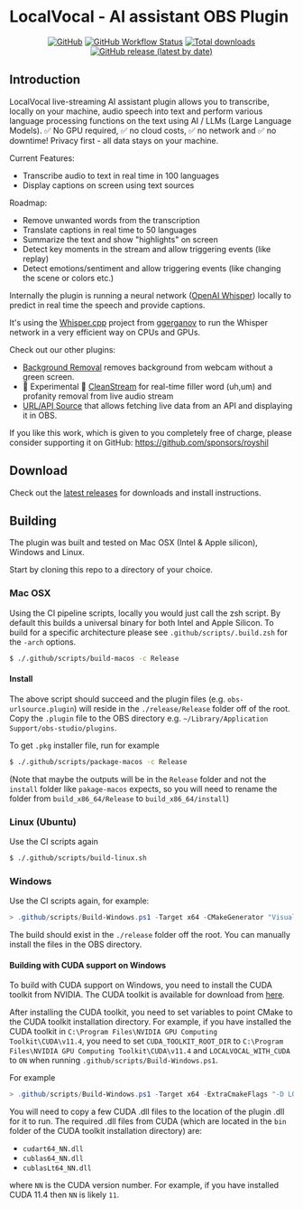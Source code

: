 # LocalVocal - AI assistant OBS Plugin

<div align="center">

[![GitHub](https://img.shields.io/github/license/royshil/obs-localvocal)](https://github.com/royshil/obs-localvocal/blob/main/LICENSE)
[![GitHub Workflow Status](https://img.shields.io/github/actions/workflow/status/royshil/obs-localvocal/push.yaml)](https://github.com/royshil/obs-localvocal/actions/workflows/push.yaml)
[![Total downloads](https://img.shields.io/github/downloads/royshil/obs-localvocal/total)](https://github.com/royshil/obs-localvocal/releases)
[![GitHub release (latest by date)](https://img.shields.io/github/v/release/royshil/obs-localvocal)](https://github.com/royshil/obs-localvocal/releases)

</div>

## Introduction

LocalVocal live-streaming AI assistant plugin allows you to transcribe, locally on your machine, audio speech into text and perform various language processing functions on the text using AI / LLMs (Large Language Models). ✅ No GPU required, ✅ no cloud costs, ✅ no network and ✅ no downtime! Privacy first - all data stays on your machine.

Current Features:
- Transcribe audio to text in real time in 100 languages
- Display captions on screen using text sources

Roadmap:
- Remove unwanted words from the transcription
- Translate captions in real time to 50 languages
- Summarize the text and show "highlights" on screen
- Detect key moments in the stream and allow triggering events (like replay)
- Detect emotions/sentiment and allow triggering events (like changing the scene or colors etc.)

Internally the plugin is running a neural network ([OpenAI Whisper](https://github.com/openai/whisper)) locally to predict in real time the speech and provide captions.

It's using the [Whisper.cpp](https://github.com/ggerganov/whisper.cpp) project from [ggerganov](https://github.com/ggerganov) to run the Whisper network in a very efficient way on CPUs and GPUs.

Check out our other plugins:
- [Background Removal](https://github.com/royshil/obs-backgroundremoval) removes background from webcam without a green screen.
- 🚧 Experimental 🚧 [CleanStream](https://github.com/royshil/obs-cleanstream) for real-time filler word (uh,um) and profanity removal from live audio stream
- [URL/API Source](https://github.com/royshil/obs-urlsource) that allows fetching live data from an API and displaying it in OBS.

If you like this work, which is given to you completely free of charge, please consider supporting it on GitHub: https://github.com/sponsors/royshil

## Download
Check out the [latest releases](https://github.com/royshil/obs-urlsource/releases) for downloads and install instructions.

## Building

The plugin was built and tested on Mac OSX  (Intel & Apple silicon), Windows and Linux.

Start by cloning this repo to a directory of your choice.

### Mac OSX

Using the CI pipeline scripts, locally you would just call the zsh script. By default this builds a universal binary for both Intel and Apple Silicon. To build for a specific architecture please see `.github/scripts/.build.zsh` for the `-arch` options.

```sh
$ ./.github/scripts/build-macos -c Release
```

#### Install
The above script should succeed and the plugin files (e.g. `obs-urlsource.plugin`) will reside in the `./release/Release` folder off of the root. Copy the `.plugin` file to the OBS directory e.g. `~/Library/Application Support/obs-studio/plugins`.

To get `.pkg` installer file, run for example
```sh
$ ./.github/scripts/package-macos -c Release
```
(Note that maybe the outputs will be in the `Release` folder and not the `install` folder like `pakage-macos` expects, so you will need to rename the folder from `build_x86_64/Release` to `build_x86_64/install`)

### Linux (Ubuntu)

Use the CI scripts again
```sh
$ ./.github/scripts/build-linux.sh
```

### Windows

Use the CI scripts again, for example:

```powershell
> .github/scripts/Build-Windows.ps1 -Target x64 -CMakeGenerator "Visual Studio 17 2022"
```

The build should exist in the `./release` folder off the root. You can manually install the files in the OBS directory.

#### Building with CUDA support on Windows

To build with CUDA support on Windows, you need to install the CUDA toolkit from NVIDIA. The CUDA toolkit is available for download from [here](https://developer.nvidia.com/cuda-downloads).

After installing the CUDA toolkit, you need to set variables to point CMake to the CUDA toolkit installation directory. For example, if you have installed the CUDA toolkit in `C:\Program Files\NVIDIA GPU Computing Toolkit\CUDA\v11.4`, you need to set `CUDA_TOOLKIT_ROOT_DIR` to `C:\Program Files\NVIDIA GPU Computing Toolkit\CUDA\v11.4` and `LOCALVOCAL_WITH_CUDA` to `ON` when running `.github/scripts/Build-Windows.ps1`.

For example
```powershell
> .github/scripts/Build-Windows.ps1 -Target x64 -ExtraCmakeFlags "-D LOCALVOCAL_WITH_CUDA=ON -D CUDA_TOOLKIT_ROOT_DIR='C:\Program Files\NVIDIA GPU Computing Toolkit\CUDA\v11.4'"
```

You will need to copy a few CUDA .dll files to the location of the plugin .dll for it to run. The required .dll files from CUDA (which are located in the `bin` folder of the CUDA toolkit installation directory) are:

- `cudart64_NN.dll`
- `cublas64_NN.dll`
- `cublasLt64_NN.dll`

where `NN` is the CUDA version number. For example, if you have installed CUDA 11.4 then `NN` is likely `11`.
